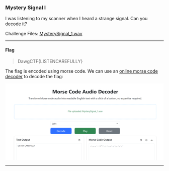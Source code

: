 ### Mystery Signal I
I was listening to my scanner when I heard a strange signal. Can you decode it?

Challenge Files: [MysterySignal_1.wav](MysterySignal_1.wav)

---

#### Flag
> DawgCTF{LISTENCAREFULLY}

The flag is encoded using morse code. We can use an [online morse code decoder](https://dimorse.com/morse-code-audio-decoder/) to decode the flag:

![Solution](solution.png)

---